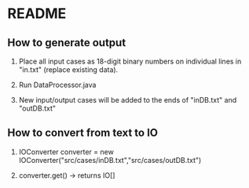# README
How to generate output
----------------------
1) Place all input cases as 18-digit binary numbers on individual lines in "in.txt" (replace existing data).

2) Run DataProcessor.java

3) New input/output cases will be added to the ends of "inDB.txt" and "outDB.txt"

How to convert from text to IO
------------------------------
1) IOConverter converter = new IOConverter("src/cases/inDB.txt","src/cases/outDB.txt")

2) converter.get() → returns IO[]
